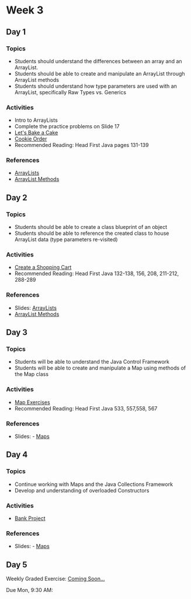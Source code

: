 # Week 3

## Day 1

### Topics

*   Students should understand the differences between an array and an ArrayList.
*   Students should be able to create and manipulate an ArrayList through ArrayList methods
*   Students should understand how type parameters are used with an ArrayList, specifically Raw Types vs. Generics

### Activities

*   Intro to ArrayLists
*   Complete the practice problems on Slide 17
*   [Let's Bake a Cake](https://wecancodeit.github.io/java-exercises/fundamentals-practice-problems/array-lists)
*   [Cookie Order](https://wecancodeit.github.io/java-exercises/cookie-orders)
*   Recommended Reading: Head First Java pages 131-139

### References

*   [ArrayLists](https://wecancodeit.github.io/java-slides/objects/arraylists/)
*   [ArrayList Methods](https://docs.oracle.com/javase/8/docs/api/java/util/ArrayList.html)

## Day 2

### Topics

*   Students should be able to create a class blueprint of an object
*   Students should be able to reference the created class to house ArrayList data (type parameters re-visited)

### Activities

*   [Create a Shopping Cart](https://wecancodeit.github.io/java-exercises/shopping-cart)
*   Recommended Reading: Head First Java 132-138, 156, 208, 211-212, 288-289

### References

*   Slides: [ArrayLists](https://wecancodeit.github.io/java-slides/objects/arraylists/)
*   [ArrayList Methods](https://docs.oracle.com/javase/8/docs/api/java/util/ArrayList.html)

## Day 3

### Topics

*   Students will be able to understand the Java Control Framework
*   Students will be able to create and manipulate a Map using methods of the Map class

### Activities

*   [Map Exercises](https://wecancodeit.github.io/java-exercises/fundamentals-practice-problems/maps)
*   Recommended Reading: Head First Java 533, 557,558, 567

### References

*   Slides: - [Maps](https://wecancodeit.github.io/java-slides/objects/maps/)

## Day 4

### Topics

*   Continue working with Maps and the Java Collections Framework
*   Develop and understanding of overloaded Constructors

### Activities

*   [Bank Project](https://wecancodeit.github.io/java-exercises/bank-teller)

### References

*   Slides: - [Maps](https://wecancodeit.github.io/java-slides/objects/maps/)

## Day 5

Weekly Graded Exercise: [Coming Soon...]('')

Due Mon, 9:30 AM:
